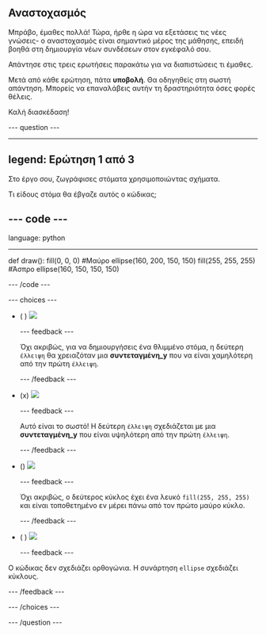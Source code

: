 ## Αναστοχασμός

Μπράβο, έμαθες πολλά! Τώρα, ήρθε η ώρα να εξετάσεις τις νέες γνώσεις- ο αναστοχασμός είναι σημαντικό μέρος της μάθησης, επειδή βοηθά στη δημιουργία νέων συνδέσεων στον εγκέφαλό σου.

Απάντησε στις τρεις ερωτήσεις παρακάτω για να διαπιστώσεις τι έμαθες.

Μετά από κάθε ερώτηση, πάτα **υποβολή**. Θα οδηγηθείς στη σωστή απάντηση. Μπορείς να επαναλάβεις αυτήν τη δραστηριότητα όσες φορές θέλεις.

Καλή διασκέδαση!

--- question ---

---
legend: Ερώτηση 1 από 3
---

Στο έργο σου, ζωγράφισες στόματα χρησιμοποιώντας σχήματα.

Τι είδους στόμα θα έβγαζε αυτός ο κώδικας;

--- code ---
---
language: python

---
def draw():
  fill(0, 0, 0) #Μαύρο
  ellipse(160, 200, 150, 150)
  fill(255, 255, 255) #Άσπρο
  ellipse(160, 150, 150, 150)

--- /code ---

--- choices ---

- ( ) ![](images/sad-mouth.png)

  --- feedback ---

  Όχι ακριβώς, για να δημιουργήσεις ένα θλιμμένο στόμα, η δεύτερη `έλλειψη` θα χρειαζόταν μια **συντεταγμένη_y** που να είναι χαμηλότερη από την πρώτη `έλλειψη`.

  --- /feedback ---

- (x) ![](images/happy-mouth.png)

  --- feedback ---

  Αυτό είναι το σωστό! Η δεύτερη `έλλειψη` σχεδιάζεται με μια **συντεταγμένη_y** που είναι υψηλότερη από την πρώτη `έλλειψη`.

  --- /feedback ---

- () ![](images/circle-mouth.png)

  --- feedback ---

   Όχι ακριβώς, ο δεύτερος κύκλος έχει ένα λευκό `fill(255, 255, 255)` και είναι τοποθετημένο εν μέρει πάνω από τον πρώτο μαύρο κύκλο.

  --- /feedback ---

- ( ) ![](images/square-mouth.png)

  --- feedback ---

Ο κώδικας δεν σχεδιάζει ορθογώνια. Η συνάρτηση `ellipse` σχεδιάζει κύκλους.

  --- /feedback ---

--- /choices ---

--- /question ---
